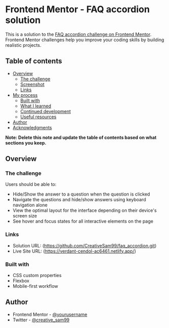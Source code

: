 # Frontend Mentor - FAQ accordion solution

This is a solution to the [FAQ accordion challenge on Frontend Mentor](https://www.frontendmentor.io/challenges/faq-accordion-wyfFdeBwBz). Frontend Mentor challenges help you improve your coding skills by building realistic projects. 

## Table of contents

- [Overview](#overview)
  - [The challenge](#the-challenge)
  - [Screenshot](#screenshot)
  - [Links](#links)
- [My process](#my-process)
  - [Built with](#built-with)
  - [What I learned](#what-i-learned)
  - [Continued development](#continued-development)
  - [Useful resources](#useful-resources)
- [Author](#author)
- [Acknowledgments](#acknowledgments)

**Note: Delete this note and update the table of contents based on what sections you keep.**

## Overview

### The challenge

Users should be able to:

- Hide/Show the answer to a question when the question is clicked
- Navigate the questions and hide/show answers using keyboard navigation alone
- View the optimal layout for the interface depending on their device's screen size
- See hover and focus states for all interactive elements on the page

### Links

- Solution URL: (https://github.com/CreativeSam99/faq_accordion.git)
- Live Site URL: (https://verdant-cendol-ac6461.netlify.app/)


### Built with

- CSS custom properties
- Flexbox
- Mobile-first workflow


## Author
- Frontend Mentor - [@yourusername](https://www.frontendmentor.io/profile/CreativeSam99)
- Twitter - [@creative_sam99](https://www.twitter.com/creative_sam99)
